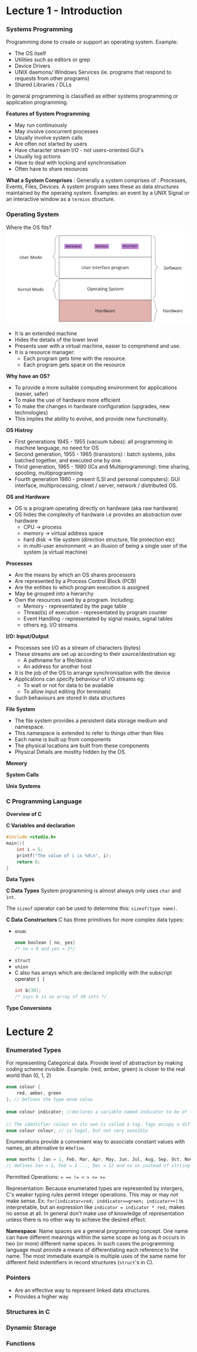 # Lecture 1 - Introduction

### Systems Programming

Programming done to create or support an operating system. Example:

- The OS itself
- Utilities such as editors or grep
- Device Drivers
- UNIX daemons/ Windows Services (ie. programs that respond to requests from other programs)
- Shared Libraries / DLLs

In general programming is classified as either systems programming or application programming.

**Features of System Programming**

- May run continuously
- May involve concurrent processes
- Usually involve system calls
- Are often not started by users
- Have character stream I/O - not users-oriented GUI's
- Usually log actions
- Have to deal with locking and synchronisation
- Often have to share resources

**What a System Comprises** : Generally a system comprises of : Processes, Events, Files, Devices. A system program sees these as data structures maintained by the operaing system. Examples: an event by a UNIX Signal or an interactive window as a `termios` structure.

### Operating System

Where the OS fits?
![OS](os.png)

- It is an extended machine
- Hides the details of the lower level
- Presents user with a virtual machine, easier to comprehend and use.
- It is a resource manager:
  - Each program gets time with the resource.
  - Each program gets space on the resource

**Why have an OS?**

- To provide a more suitable computing environment for applications (easier, safer)
- To make the use of hardware more efficient
- To make the changes in hardware configuration (upgrades, new technologies)
- This implies the ability to evolve, and provide new functionality.

**OS Histroy**

- First generations 1945 - 1955 (vacuum tubes): all programming in machine language, no need for OS
- Second generation, 1955 - 1965 (transistors) : batch systems, jobs batched together, and executed one by one.
- Thrid generation, 1965 - 1980 (ICs and Multiprogramming): time sharing, spooling, multiprogramming
- Fourth generation 1980 - present (LSI and personal computers): GUI interface, multiprocessing, clinet / server, network / distributed OS.

**OS and Hardware**

- OS is a program operating directly on hardware (aka raw hardware)
- OS hides the complexity of hardware i.e provides an abstraction over hardware
  - CPU $\to$ process
  - memory $\to$ virtual address space
  - hard disk $\to$ file system (direction structure, file protection etc)
  - in multi-user environment $\to$ an illusion of being a single user of the system (a virtual machine)

**Processes**

- Are the means by which an OS shares processors
- Are represented by a Process Control Block (PCB)
- Are the entities to which program execution is assigned
- May be grouped into a hierarchy
- Own the resources used by a program. Including:
  - Memory - representated by the page table
  - Thread(s) of execution - representated by program counter
  - Event Handling - representated by signal masks, signal tables
  - others eg. I/O streams

**I/O: Input/Output**

- Processes see I/O as a stream of characters (bytes)
- These streams are set up according to their source/destination eg:
  - A pathname for a file/device
  - An address for another host
- It is the job of the OS to arrange synchronisation with the device
- Applications can specify behaviour of I/O streams eg:
  - To wait or not for data to be available
  - To allow input editing (for terminals)
- Such behaviours are stored in data structures

**File System**

- The file system provides a persistent data storage medium and namespace.
- This namespace is extended to refer to things other than files
- Each name is built up from components
- The physical locations are built from these components
- Physical Details are mostlty hidden by the OS.

**Memory**

**System Calls**

**Unix Systems**

### C Programming Language

**Overview of C**

**C Variables and declaration**

```c
#include <studio.h>
main(){
    int i = 5;
    printf("The value of i is %d\n", i);
    return 0;
}
```

**Data Types**

**C Data Types**
System programming is almost always only uses `char` and `int`.

The `sizeof` operator can be used to determine this: `sizeof(type name)`.

**C Data Constructors**
C has three primitives for more complex data types:

- `enum`:
  ```c
  enum boolean { no, yes}
  /* no = 0 and yes = 1*/
  ```
- `struct`
- `union`
- C also has arrays which are declared implicitly with the subscript operator `[ ]`
  ```c
  int b[30];
  /* says b is an array of 30 ints */
  ```

**Type Conversions**

# Lecture 2

### Enumerated Types

For representing Categorical data. Provide level of abstraction by making coding scheme invisible. Example: (red, amber, green) is closer to the real world than (0, 1, 2)

```c
enum colour {
    red, amber, green
}; // Defines the type enum colou

enum colour indicator; //declares a variable named indicator to be of that type.

// The identifier colour on its own is called a tag. Tags occupy a different name sapce from other objects eg variables, so the declaration below
enum colour colour; // is legal, but not very sensible
```

Enumerations provide a convenient way to associate constant values with names, an alternative to `#define`.

```c
enum months { Jan = 1, Feb, Mar, Apr, May, Jun, Jul, Aug, Sep, Oct, Nov, Dec};
// defines Jan = 1, Feb = 2 ..., Dec = 12 and so on instead of strting from 0 by default.
```

Permitted Operations: `= == != < > <= >=`

Representation: Because enumerated types are represented by intergers, C's weaker typing rules permit integer operations. This may or may not make sense. Ex: `for(indicator=red; inddicator<=green; indicator++)` is interpretable, but an expression like `indicator = indicator * red;` makes no sense at all. In general don't make use of knowledge of representation unless there is no other way to achieve the desired effect.

**Namespace**: Name spaces are a general programming concept. One name can have different meanings within the same scope as long as it occurs in two (or more) different name spaces. In such cases the programming language must provide a means of differentiating each reference to the name. The most immediate example is multiple uses of the same name for different field indentifiers in record structures (`struct`'s in C).

### Pointers

- Are an effective way to represent linked data structures.
- Provides a higher way

### Structures in C

### Dynamic Storage

### Functions
